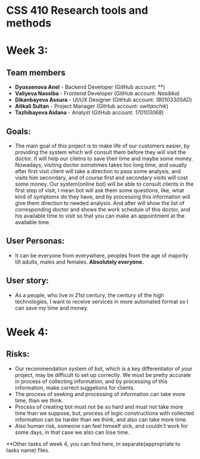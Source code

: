 # CSS 410 Research tools and methods
# Week 3:
## Team members
+ **Dyussenova Anel** - Backend Developer (GitHub account: **)
+ **Valiyeva Nassiba** - Frontend Developer (GitHub account: *Nasibka*)
+ **Dikanbayeva Assura** - UI/UX Designer (GitHub account: *180103305AD*)
+ **Aitkali Sultan** - Project Manager (GitHub account: *swltanchik*)
+ **Tazhibayeva Aidana** - Analyst (GitHub account: *170103068*)

## Goals:
+ The main goal of this project is to make life of our customers easier, by providing the system which will consult them before they will visit the doctor. It will help our clietns to save their time and maybe some money. Nowadays, visiting doctor sometimes takes too long time, and usually after first visit client will take a direction to pass some analysis, and visits him secondary, and of course first and secondary visits will cost some money. Our system(online bot) will be able to consult clients in the first step of visit, I mean bot will ask them some questions, like, what kind of symptoms do they have, and by processing this information will give them direction to needed analysis. And after will show the list of corresponding doctor and shows the work schedule of this doctor, and his available time to visit so that you can make an appointment at the available time.

## User Personas: 
+ It can be everyone from everywhere, peoples from the age of majority till adults, males and females. 
               **Absolutely everyone.** 

## User story: 
+ As a people, who live in 21st century, the century of the high technologies, I want to receive services in more automated format so I can save my time and money.

# Week 4:

## Risks:
+ Our recommendation system of bot, which is a key differentiator of your project, may be difficult to set up correctly. We must be pretty accurate in process of collecting information, and by processing of this information, make correct suggetions for clients.
+ The process of seeking and processing of information can take more time, than we think.
+ Process of creating bot must not be so hard and must not take more time than we suppose, but, process of logic constructions with collected information can be harder than we think, and also can take more time.
+ Also human risk, someone can feel himself sick, and couldn't work for some days, in that case we also can lose time.

**Other tasks of week 4, you can find here, in separate(appropriate to tasks name) files.
